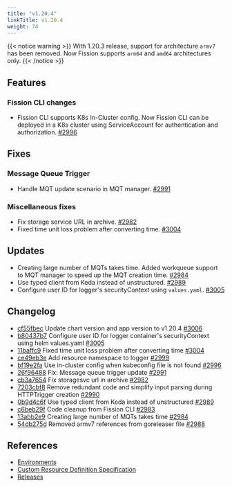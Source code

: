 ```yaml
---
title: "v1.20.4"
linkTitle: v1.20.4
weight: 74
---
```


{{< notice warning >}}
With 1.20.3 release, support for architecture `armv7` has been removed. Now Fission supports `arm64` and `amd64` architectures only.
{{< /notice >}}

## Features

### Fission CLI changes

- Fission CLI supports K8s In-Cluster config. Now Fission CLI can be deployed in a K8s cluster using ServiceAccount for authentication and authorization. [#2996](https://github.com/fission/fission/pull/2996)

## Fixes

### Message Queue Trigger

- Handle MQT update scenario in MQT manager. [#2991](https://github.com/fission/fission/pull/2991)

### Miscellaneous fixes

* Fix storage service URL in archive. [#2982](https://github.com/fission/fission/pull/2982)
* Fixed time unit loss problem after converting time. [#3004](https://github.com/fission/fission/pull/3004)

## Updates

* Creating large number of MQTs takes time. Added workqueue support to MQT manager to speed up the MQT creation time. [#2984](https://github.com/fission/fission/pull/2984)
* Use typed client from Keda instead of unstructured. [#2989](https://github.com/fission/fission/pull/2989)
* Configure user ID for logger's securityContext using `values.yaml`. [#3005](https://github.com/fission/fission/pull/3005)

## Changelog

* [cf55fbec](https://github.com/fission/fission/commit/cf55fbec) Update chart version and app version to v1.20.4 [#3006](https://github.com/fission/fission/pull/3006)
* [b80437b7](https://github.com/fission/fission/commit/b80437b7) Configure user ID for logger container's securityContext using helm values.yaml [#3005](https://github.com/fission/fission/pull/3005)
* [11baffc9](https://github.com/fission/fission/commit/11baffc9) Fixed time unit loss problem after converting time [#3004](https://github.com/fission/fission/pull/3004)
* [ce49eb3e](https://github.com/fission/fission/commit/ce49eb3e) Add resource namespace to logger [#2999](https://github.com/fission/fission/pull/2999)
* [bf19e2fa](https://github.com/fission/fission/commit/bf19e2fa) Use in-cluster config when kubeconfig file is not found [#2996](https://github.com/fission/fission/pull/2996)
* [26f96488](https://github.com/fission/fission/commit/26f96488) Fix: Message queue trigger update [#2991](https://github.com/fission/fission/pull/2991)
* [cb3a7654](https://github.com/fission/fission/commit/cb3a7654) Fix storagesvc url in archive [#2982](https://github.com/fission/fission/pull/2982)
* [7203cbf8](https://github.com/fission/fission/commit/7203cbf8) Remove redundant code and simplify input parsing during HTTPTrigger creation [#2990](https://github.com/fission/fission/pull/2990)
* [0b9d4c6f](https://github.com/fission/fission/commit/0b9d4c6f) Use typed client from Keda instead of unstructured [#2989](https://github.com/fission/fission/pull/2989)
* [c6beb29f](https://github.com/fission/fission/commit/c6beb29f) Code cleanup from Fission CLI [#2983](https://github.com/fission/fission/pull/2983)
* [13abb2e9](https://github.com/fission/fission/commit/13abb2e9) Creating large number of MQTs takes time [#2984](https://github.com/fission/fission/pull/2984)
* [54db275d](https://github.com/fission/fission/commit/54db275d) Removed armv7 references from goreleaser file [#2988](https://github.com/fission/fission/pull/2988)

## References

- [Environments](/environments/)
- [Custom Resource Definition Specification](https://doc.crds.dev/github.com/fission/fission)
- [Releases](https://github.com/fission/fission/releases)
